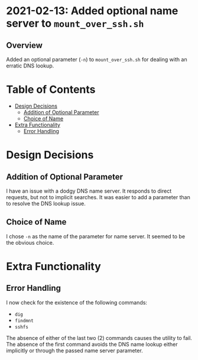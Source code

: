 # 2021-02-13: Added optional name server to `mount_over_ssh.sh`

## Overview

Added an optional parameter (`-n`) to `mount_over_ssh.sh` for dealing with
an erratic DNS lookup.

# Table of Contents

* [Design Decisions](#design-decisions)
  * [Addition of Optional Parameter](#addition-of-optional-parameter)
  * [Choice of Name](#choice-of-name)
* [Extra Functionality](#extra-functionality)
  * [Error Handling](#error-handling)

# Design Decisions

## Addition of Optional Parameter

I have an issue with a dodgy DNS name server. It responds to direct requests,
but not to implicit searches. It was easier to add a parameter than to resolve
the DNS lookup issue.

## Choice of Name

I chose `-n` as the name of the parameter for name server. It seemed to be the
obvious choice.

# Extra Functionality

## Error Handling

I now check for the existence of the following commands:

- `dig`
- `findmnt`
- `sshfs`

The absence of either of the last two (2) commands causes the utility to fail.
The absence of the first command avoids the DNS name lookup either implicitly
or through the passed name server parameter.
